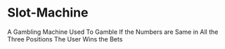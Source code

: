 # Slot-Machine
A Gambling Machine Used To Gamble If the Numbers are Same in All the Three Positions The User Wins the Bets

